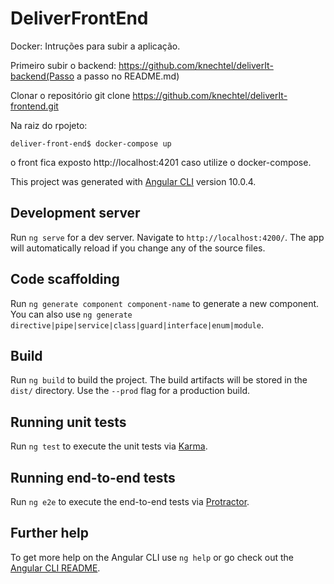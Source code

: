 # DeliverFrontEnd

Docker:
Intruções para subir a aplicação.

Primeiro subir o backend:
  https://github.com/knechtel/deliverIt-backend(Passo a passo no README.md)

Clonar o repositório
git clone https://github.com/knechtel/deliverIt-frontend.git

Na raiz do rpojeto:
  ```
deliver-front-end$ docker-compose up
  ```
o front fica exposto http://localhost:4201 caso utilize o docker-compose.


This project was generated with [Angular CLI](https://github.com/angular/angular-cli) version 10.0.4.

## Development server

Run `ng serve` for a dev server. Navigate to `http://localhost:4200/`. The app will automatically reload if you change any of the source files.

## Code scaffolding

Run `ng generate component component-name` to generate a new component. You can also use `ng generate directive|pipe|service|class|guard|interface|enum|module`.

## Build

Run `ng build` to build the project. The build artifacts will be stored in the `dist/` directory. Use the `--prod` flag for a production build.

## Running unit tests

Run `ng test` to execute the unit tests via [Karma](https://karma-runner.github.io).

## Running end-to-end tests

Run `ng e2e` to execute the end-to-end tests via [Protractor](http://www.protractortest.org/).

## Further help

To get more help on the Angular CLI use `ng help` or go check out the [Angular CLI README](https://github.com/angular/angular-cli/blob/master/README.md).
